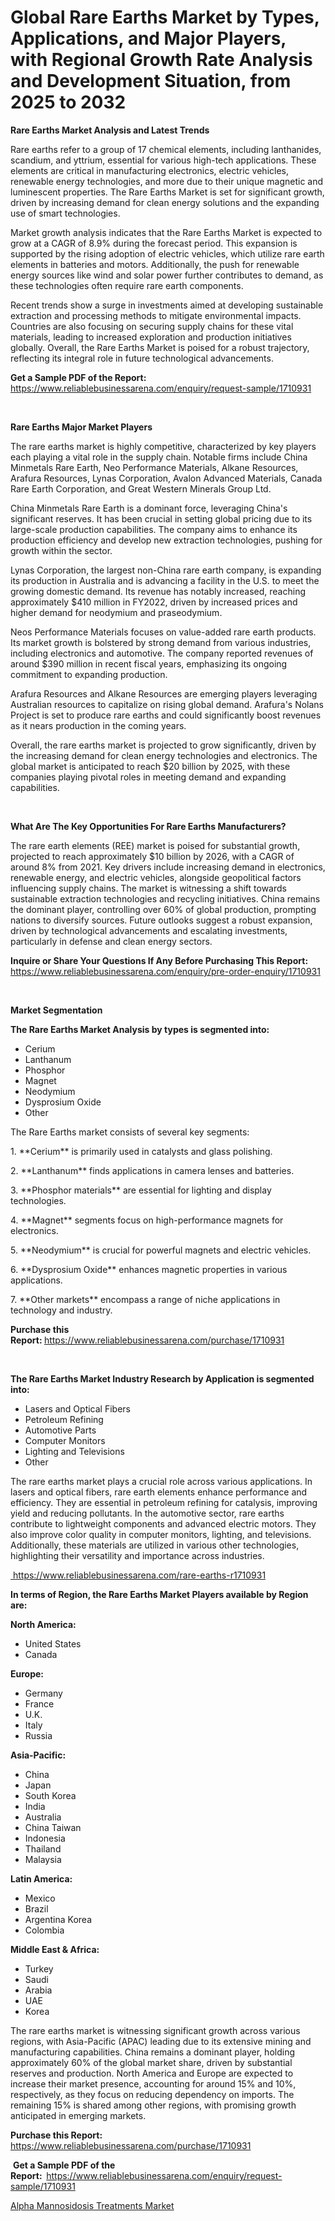 <p><h1>Global Rare Earths Market by Types, Applications, and Major Players, with Regional Growth Rate Analysis and Development Situation, from 2025 to 2032</h1></p><p><strong>Rare Earths Market Analysis and Latest Trends</strong></p>
<p><p>Rare earths refer to a group of 17 chemical elements, including lanthanides, scandium, and yttrium, essential for various high-tech applications. These elements are critical in manufacturing electronics, electric vehicles, renewable energy technologies, and more due to their unique magnetic and luminescent properties. The Rare Earths Market is set for significant growth, driven by increasing demand for clean energy solutions and the expanding use of smart technologies.</p><p>Market growth analysis indicates that the Rare Earths Market is expected to grow at a CAGR of 8.9% during the forecast period. This expansion is supported by the rising adoption of electric vehicles, which utilize rare earth elements in batteries and motors. Additionally, the push for renewable energy sources like wind and solar power further contributes to demand, as these technologies often require rare earth components.</p><p>Recent trends show a surge in investments aimed at developing sustainable extraction and processing methods to mitigate environmental impacts. Countries are also focusing on securing supply chains for these vital materials, leading to increased exploration and production initiatives globally. Overall, the Rare Earths Market is poised for a robust trajectory, reflecting its integral role in future technological advancements.</p></p>
<p><strong>Get a Sample PDF of the Report:&nbsp;</strong> <a href="https://www.reliablebusinessarena.com/enquiry/request-sample/1710931?utm_campaign=2527&utm_medium=2&utm_source=Github&utm_content=ia&utm_term=27032025&utm_id=rare-earths">https://www.reliablebusinessarena.com/enquiry/request-sample/1710931</a></p>
<p>&nbsp;</p>
<p><strong>Rare Earths Major Market Players</strong></p>
<p><p>The rare earths market is highly competitive, characterized by key players each playing a vital role in the supply chain. Notable firms include China Minmetals Rare Earth, Neo Performance Materials, Alkane Resources, Arafura Resources, Lynas Corporation, Avalon Advanced Materials, Canada Rare Earth Corporation, and Great Western Minerals Group Ltd. </p><p>China Minmetals Rare Earth is a dominant force, leveraging China's significant reserves. It has been crucial in setting global pricing due to its large-scale production capabilities. The company aims to enhance its production efficiency and develop new extraction technologies, pushing for growth within the sector.</p><p>Lynas Corporation, the largest non-China rare earth company, is expanding its production in Australia and is advancing a facility in the U.S. to meet the growing domestic demand. Its revenue has notably increased, reaching approximately $410 million in FY2022, driven by increased prices and higher demand for neodymium and praseodymium.</p><p>Neos Performance Materials focuses on value-added rare earth products. Its market growth is bolstered by strong demand from various industries, including electronics and automotive. The company reported revenues of around $390 million in recent fiscal years, emphasizing its ongoing commitment to expanding production.</p><p>Arafura Resources and Alkane Resources are emerging players leveraging Australian resources to capitalize on rising global demand. Arafura's Nolans Project is set to produce rare earths and could significantly boost revenues as it nears production in the coming years. </p><p>Overall, the rare earths market is projected to grow significantly, driven by the increasing demand for clean energy technologies and electronics. The global market is anticipated to reach $20 billion by 2025, with these companies playing pivotal roles in meeting demand and expanding capabilities.</p></p>
<p>&nbsp;</p>
<p><strong>What Are The Key Opportunities For Rare Earths Manufacturers?</strong></p>
<p><p>The rare earth elements (REE) market is poised for substantial growth, projected to reach approximately $10 billion by 2026, with a CAGR of around 8% from 2021. Key drivers include increasing demand in electronics, renewable energy, and electric vehicles, alongside geopolitical factors influencing supply chains. The market is witnessing a shift towards sustainable extraction technologies and recycling initiatives. China remains the dominant player, controlling over 60% of global production, prompting nations to diversify sources. Future outlooks suggest a robust expansion, driven by technological advancements and escalating investments, particularly in defense and clean energy sectors.</p></p>
<p><strong>Inquire or Share Your Questions If Any Before Purchasing This Report:</strong> <a href="https://www.reliablebusinessarena.com/enquiry/pre-order-enquiry/1710931?utm_campaign=2527&utm_medium=2&utm_source=Github&utm_content=ia&utm_term=27032025&utm_id=rare-earths">https://www.reliablebusinessarena.com/enquiry/pre-order-enquiry/1710931</a></p>
<p>&nbsp;</p>
<p><strong>Market Segmentation</strong></p>
<p><strong>The Rare Earths Market Analysis by types is segmented into:</strong></p>
<p><ul><li>Cerium</li><li>Lanthanum</li><li>Phosphor</li><li>Magnet</li><li>Neodymium</li><li>Dysprosium Oxide</li><li>Other</li></ul></p>
<p><p>The Rare Earths market consists of several key segments: </p><p>1. **Cerium** is primarily used in catalysts and glass polishing. </p><p>2. **Lanthanum** finds applications in camera lenses and batteries. </p><p>3. **Phosphor materials** are essential for lighting and display technologies. </p><p>4. **Magnet** segments focus on high-performance magnets for electronics. </p><p>5. **Neodymium** is crucial for powerful magnets and electric vehicles. </p><p>6. **Dysprosium Oxide** enhances magnetic properties in various applications. </p><p>7. **Other markets** encompass a range of niche applications in technology and industry.</p></p>
<p><strong>Purchase this Report:&nbsp;</strong><a href="https://www.reliablebusinessarena.com/purchase/1710931?utm_campaign=2527&utm_medium=2&utm_source=Github&utm_content=ia&utm_term=27032025&utm_id=rare-earths">https://www.reliablebusinessarena.com/purchase/1710931</a></p>
<p>&nbsp;</p>
<p><strong>The Rare Earths Market Industry Research by Application is segmented into:</strong></p>
<p><ul><li>Lasers and Optical Fibers</li><li>Petroleum Refining</li><li>Automotive Parts</li><li>Computer Monitors</li><li>Lighting and Televisions</li><li>Other</li></ul></p>
<p><p>The rare earths market plays a crucial role across various applications. In lasers and optical fibers, rare earth elements enhance performance and efficiency. They are essential in petroleum refining for catalysis, improving yield and reducing pollutants. In the automotive sector, rare earths contribute to lightweight components and advanced electric motors. They also improve color quality in computer monitors, lighting, and televisions. Additionally, these materials are utilized in various other technologies, highlighting their versatility and importance across industries.</p></p>
<p><a href="https://www.reliablebusinessarena.com/rare-earths-r1710931?utm_campaign=2527&utm_medium=2&utm_source=Github&utm_content=ia&utm_term=27032025&utm_id=rare-earths">&nbsp;https://www.reliablebusinessarena.com/rare-earths-r1710931</a></p>
<p><strong>In terms of Region, the Rare Earths Market Players available by Region are:</strong></p>
<p>
    <p> <strong> North America: </strong>
        <ul>
            <li>United States</li>
            <li>Canada</li>
        </ul>
        </p> 
    <p> <strong> Europe: </strong>
        <ul>
            <li>Germany</li>
            <li>France</li>
            <li>U.K.</li>
            <li>Italy</li>
            <li>Russia</li>
        </ul>
        </p> 
    <p> <strong> Asia-Pacific: </strong>
        <ul>
            <li>China</li>
            <li>Japan</li>
            <li>South Korea</li>
            <li>India</li>
            <li>Australia</li>
            <li>China Taiwan</li>
            <li>Indonesia</li>
            <li>Thailand</li>
            <li>Malaysia</li>
        </ul>
        </p> 
    <p> <strong> Latin America: </strong>
        <ul>
            <li>Mexico</li>
            <li>Brazil</li>
            <li>Argentina Korea</li>
            <li>Colombia</li>
        </ul>
        </p> 
    <p> <strong> Middle East & Africa: </strong>
        <ul>
            <li>Turkey</li>
            <li>Saudi</li>
            <li>Arabia</li>
            <li>UAE</li>
            <li>Korea</li>
        </ul>
    </p>
    </p>
<p><p>The rare earths market is witnessing significant growth across various regions, with Asia-Pacific (APAC) leading due to its extensive mining and manufacturing capabilities. China remains a dominant player, holding approximately 60% of the global market share, driven by substantial reserves and production. North America and Europe are expected to increase their market presence, accounting for around 15% and 10%, respectively, as they focus on reducing dependency on imports. The remaining 15% is shared among other regions, with promising growth anticipated in emerging markets.</p></p>
<p><strong>Purchase this Report: </strong><a href="https://www.reliablebusinessarena.com/purchase/1710931?utm_campaign=2527&utm_medium=2&utm_source=Github&utm_content=ia&utm_term=27032025&utm_id=rare-earths">https://www.reliablebusinessarena.com/purchase/1710931</a></p>
<p>&nbsp;<strong>Get a Sample PDF of the Report:&nbsp;&nbsp;</strong><a href="https://www.reliablebusinessarena.com/enquiry/request-sample/1710931?utm_campaign=2527&utm_medium=2&utm_source=Github&utm_content=ia&utm_term=27032025&utm_id=rare-earths">https://www.reliablebusinessarena.com/enquiry/request-sample/1710931</a></p>
<p><strong></strong></p>
<p><p><a href="https://github.com/sentoljinqiu/Market-Research-Report-List-1/blob/main/alpha-mannosidosis-treatments-market.md?utm_campaign=2527&utm_medium=2&utm_source=Github&utm_content=ia&utm_term=27032025&utm_id=rare-earths">Alpha Mannosidosis Treatments Market</a></p></p>